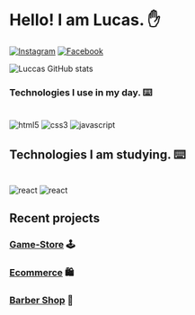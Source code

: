 # Hello! I am Lucas. ✋
[![Instagram](https://img.shields.io/badge/Instagram-E4405F?style=for-the-badge&logo=instagram&logoColor=white)](https://www.instagram.com/o_lucastc/?hl=af)
[![Facebook](https://img.shields.io/badge/Facebook-1877F2?style=for-the-badge&logo=facebook&logoColor=white)](https://www.facebook.com/luccastc/)

![Luccas GitHub stats](https://github-readme-stats.vercel.app/api?username=LucasTeixeiraC&show_icons=true&theme=radical)

### Technologies I use in my day. ⌨️
<div style="display: inline-block"><br/>
    <img aligh="center" alt="html5" src="https://img.shields.io/badge/HTML5-E34F26?style=for-the-badge&logo=html5&logoColor=white" />
    <img aligh="center" alt="css3" src="https://img.shields.io/badge/CSS3-1572B6?style=for-the-badge&logo=css3&logoColor=white" />
    <img aligh="center" alt="javascript" src="https://img.shields.io/badge/JavaScript-F7DF1E?style=for-the-badge&logo=javascript&logoColor=black" />
    
</div>

## Technologies I am studying. ⌨️
<div style="display: inline-block"><br/>
    <img aligh="center"   alt="react" src="https://img.shields.io/badge/TypeScript-007ACC?style=for-the-badge&logo=typescript&logoColor=white" />
    <img aligh="center" alt="react" src="https://img.shields.io/badge/React-20232A?style=for-the-badge&logo=react&logoColor=61DAFB" />
    
    
</div>
<div>

## Recent projects 
 
 ### [Game-Store](https://lucasteixeirac.github.io/meus-projetos/game-store/) 🕹️

 ### [Ecommerce](https://lucasteixeirac.github.io/meus-projetos/loja/) 🛍️

 ### [Barber Shop](https://lucasteixeirac.github.io/meus-projetos/landing%20page/) 💈
 </div>
